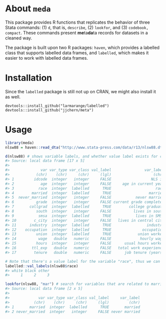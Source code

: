<!-- README.md is generated from README.Rmd. Please edit that file -->
About `meda`
============

This package provides R functions that replicates the behavior of three Stata commands: (1) `d`, that is, `describe`, (2) `lookfor`, and (3) `codebook, compact`. These commands present **me**ta**da**ta records for datasets in a cleaned way.

The package is built upon two R packages: `haven`, which provides a labelled class that supports labelled data frames, and `labelled`, which makes it easier to work with labelled data frames.

Installation
============

Since the `labelled` package is still not up on CRAN, we might also install it as well.

    devtools::install_github("larmarange/labelled")
    devtools::install_github("jjchern/meta")

Usage
=====

``` r
library(meda)
nlsw88 = haven::read_dta("http://www.stata-press.com/data/r13/nlsw88.dta")

d(nlsw88) # shows variable labels, and whether value label exists for certain variables
#> Source: local data frame [17 x 5]
#> 
#>              var var_type var_class val_label               var_label
#>            (chr)    (chr)     (chr)     (lgl)                   (chr)
#> 1         idcode  integer   integer     FALSE                  NLS id
#> 2            age  integer   integer     FALSE     age in current year
#> 3           race  integer  labelled      TRUE                    race
#> 4        married  integer  labelled      TRUE                 married
#> 5  never_married  integer   integer     FALSE           never married
#> 6          grade  integer   integer     FALSE current grade completed
#> 7       collgrad  integer  labelled      TRUE        college graduate
#> 8          south  integer   integer     FALSE          lives in south
#> 9           smsa  integer  labelled      TRUE           lives in SMSA
#> 10        c_city  integer   integer     FALSE   lives in central city
#> 11      industry  integer  labelled      TRUE                industry
#> 12    occupation  integer  labelled      TRUE              occupation
#> 13         union  integer  labelled      TRUE            union worker
#> 14          wage   double   numeric     FALSE             hourly wage
#> 15         hours  integer   integer     FALSE      usual hours worked
#> 16       ttl_exp   double   numeric     FALSE   total work experience
#> 17        tenure   double   numeric     FALSE      job tenure (years)

# Note that there's a value label for the variable "race", thus we can checkout the values
labelled::val_labels(nlsw88$race)
#> white black other 
#>     1     2     3

lookfor(nlsw88, "mar") # search for variables that are related to marriage
#> Source: local data frame [2 x 5]
#> 
#>             var var_type var_class val_label     var_label
#>           (chr)    (chr)     (chr)     (lgl)         (chr)
#> 1       married  integer  labelled      TRUE       married
#> 2 never_married  integer   integer     FALSE never married
```
